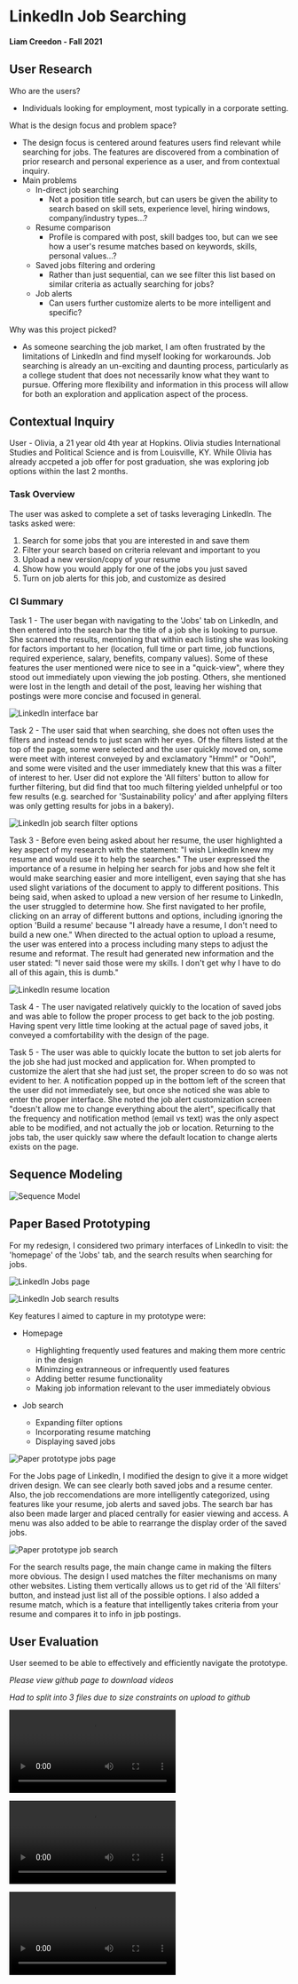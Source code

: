 # __LinkedIn Job Searching__
#### Liam Creedon - Fall 2021

## User Research
Who are the users?
* Individuals looking for employment, most typically in a corporate setting.

What is the design focus and problem space?
* The design focus is centered around features users find relevant while searching for jobs. The features are discovered from a combination of prior research and personal experience as a user, and from contextual inquiry. 
* Main problems
  * In-direct job searching
    * Not a position title search, but can users be given the ability to search based on skill sets, experience level, hiring windows, company/industry types...?
  * Resume comparison
    * Profile is compared with post, skill badges too, but can we see how a user's resume matches based on keywords, skills, personal values...?
  * Saved jobs filtering and ordering
    * Rather than just sequential, can we see filter this list based on similar criteria as actually searching for jobs?
  * Job alerts
    * Can users further customize alerts to be more intelligent and specific?

Why was this project picked?
* As someone searching the job market, I am often frustrated by the limitations of LinkedIn and find myself looking for workarounds. Job searching is already an un-exciting and daunting process, particularly as a college student that does not necessarily know what they want to pursue. Offering more flexibility and information in this process will allow for both an exploration and application aspect of the process.

## Contextual Inquiry
User - Olivia, a 21 year old 4th year at Hopkins. Olivia studies International Studies and Political Science and is from Louisville, KY. While Olivia has already accpeted a job offer for post graduation, she was exploring job options within the last 2 months.

### Task Overview
The user was asked to complete a set of tasks leveraging LinkedIn. The tasks asked were:
1. Search for some jobs that you are interested in and save them
2. Filter your search based on criteria relevant and important to you
3. Upload a new version/copy of your resume
4. Show how you would apply for one of the jobs you just saved
5. Turn on job alerts for this job, and customize as desired

### CI Summary

Task 1 - The user began with navigating to the 'Jobs' tab on LinkedIn, and then entered into the search bar the title of a job she is looking to pursue. She scanned the results, mentioning that within each listing she was looking for factors important to her (location, full time or part time, job functions, required experience, salary, benefits, company values). Some of these features the user mentioned were nice to see in a "quick-view", where they stood out immediately upon viewing the job posting. Others, she mentioned were lost in the length and detail of the post, leaving her wishing that postings were more concise and focused in general.
 
 ![LinkedIn interface bar](/docs/assets/images/titleBar.png)
 
Task 2 - The user said that when searching, she does not often uses the filters and instead tends to just scan with her eyes. Of the filters listed at the top of the page, some were selected and the user quickly moved on, some were meet with interest conveyed by and exclamatory "Hmm!" or "Ooh!", and some were visited and the user immediately knew that this was a filter of interest to her. User did not explore the 'All filters' button to allow for further filtering, but did find that too much filtering yielded unhelpful or too few results (e.g. searched for 'Sustainability policy' and after applying filters was only getting results for jobs in a bakery).

![LinkedIn job search filter options](/docs/assets/images/jobFilters.png)

Task 3 - Before even being asked about her resume, the user highlighted a key aspect of my research with the statement: "I wish LinkedIn knew my resume and would use it to help the searches." The user expressed the importance of a resume in helping her search for jobs and how she felt it would make searching easier and more intelligent, even saying that she has used slight variations of the document to apply to different positions. This being said, when asked to upload a new version of her resume to LinkedIn, the user struggled to determine how. She first navigated to her profile, clicking on an array of different buttons and options, including ignoring the option 'Build a resume' because "I already have a resume, I don't need to build a new one." When directed to the actual option to upload a resume, the user was entered into a process including many steps to adjust the resume and reformat. The result had generated new information and the user stated: "I never said those were my skills. I don't get why I have to do all of this again, this is dumb."
 
 ![LinkedIn resume location](/docs/assets/images/jobTabs.png)
 
Task 4 - The user navigated relatively quickly to the location of saved jobs and was able to follow the proper process to get back to the job posting. Having spent very little time looking at the actual page of saved jobs, it conveyed a comfortability with the design of the page.

Task 5 - The user was able to quickly locate the button to set job alerts for the job she had just mocked and application for. When prompted to customize the alert that she had just set, the proper screen to do so was not evident to her. A notification popped up in the bottom left of the screen that the user did not immediately see, but once she noticed she was able to enter the proper interface. She noted the job alert customization screen "doesn't allow me to change everything about the alert", specifically that the frequency and notification method (email vs text) was the only aspect able to be modified, and not actually the job or location. Returning to the jobs tab, the user quickly saw where the default location to change alerts exists on the page.
 
## Sequence Modeling

![Sequence Model](/docs/assets/images/sequenceModel.png)


## Paper Based Prototyping

For my redesign, I considered two primary interfaces of LinkedIn to visit: the 'homepage' of the 'Jobs' tab, and the search results when searching for jobs.

![LinkedIn Jobs page](/docs/assets/images/jobsPage.png)

![LinkedIn Job search results](/docs/assets/images/jobSearch.png)

Key features I aimed to capture in my prototype were:
* Homepage
  * Highlighting frequently used features and making them more centric in the design
  * Minimzing extranneous or infrequently used features
  * Adding better resume functionality
  * Making job information relevant to the user immediately obvious

* Job search
  * Expanding filter options
  * Incorporating resume matching
  * Displaying saved jobs

![Paper prototype jobs page](/docs/assets/images/paperJobPage.png)

For the Jobs page of LinkedIn, I modified the design to give it a more widget driven design. We can see clearly both saved jobs and a resume center. Also, the job reccomendations are more intelligently categorized, using features like your resume, job alerts and saved jobs. The search bar has also been made larger and placed centrally for easier viewing and access. A menu was also added to be able to rearrange the display order of the saved jobs.

![Paper prototype job search](/docs/assets/images/paperJobSearch.png)

For the search results page, the main change came in making the filters more obvious. The design I used matches the filter mechanisms on many other websites. Listing them vertically allows us to get rid of the 'All filters' button, and instead just list all of the possible options. I also added a resume match, which is a feature that intelligently takes criteria from your resume and compares it to info in jpb postings.

## User Evaluation

User seemed to be able to effectively and efficiently navigate the prototype.

_Please view github page to download videos_

_Had to split into 3 files due to size constraints on upload to github_

![Paper Evaluation 1](/docs/assets/images/uept1.mov)

![Paper Evaluation 2](/docs/assets/images/uept2.mov)

![Paper Evaluation 3](/docs/assets/images/uept3.mov)

